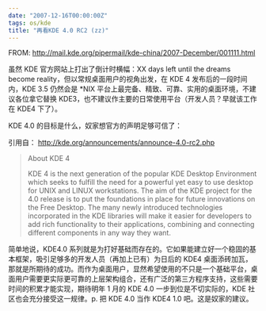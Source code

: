 ```yaml
---
date: "2007-12-16T00:00:00Z"
tags: os/kde
title: "再看KDE 4.0 RC2 (zz)"
---
```


FROM: http://mail.kde.org/pipermail/kde-china/2007-December/001111.html

虽然 KDE 官方网站上打出了倒计时横幅：XX days left until the dreams become reality，但以常规桌面用户的视角出发，在 KDE 4 发布后的一段时间内，KDE 3.5 仍然会是 \*NIX 平台上最完备、精致、可靠、实用的桌面环境，不建议各位拿它替换 KDE3，也不建议作主要的日常使用平台（开发人员？早就该工作在 KDE4 下了）。

KDE 4.0 的目标是什么，奴家想官方的声明足够可信了：

引用自： http://kde.org/announcements/announce-4.0-rc2.php

> About KDE 4
>
> KDE 4 is the next generation of the popular KDE Desktop Environment
> which seeks to fulfill the need for a powerful yet easy to use desktop
> for UNIX and LINUX workstations. The aim of the KDE project for the
> 4.0 release is to put the foundations in place for future innovations
> on the Free Desktop. The many newly introduced technologies
> incorporated in the KDE libraries will make it easier for developers
> to add rich functionality to their applications, combining and
> connecting different components in any way they want.

简单地说，KDE4.0 系列就是为打好基础而存在的。它如果能建立好一个稳固的基本框架，吸引足够多的开发人员（再加上已有）为日后的 KDE4 桌面添砖加瓦，那就是所期待的成功。而作为桌面用户，显然希望使用的不只是一个基础平台，桌面用户需要更实际更可靠的上层架构组合，还有广泛的第三方程序支持，这些需要时间的积累才能实现，期待明年 1 月的 KDE 4.0 一步到位是不切实际的，KDE 社区也会充分接受这一规律。p. 把 KDE 4.0 当作 KDE4 1.0 吧。这是奴家的建议。
